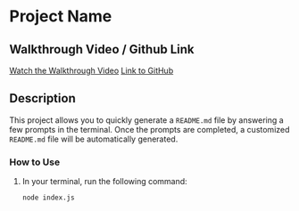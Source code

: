 # Project Name

## Walkthrough Video / Github Link
[Watch the Walkthrough Video](https://www.youtube.com/watch?v=hVghAr_nLow)
[Link to GitHub](https://github.com/CelestialChai/README-Generator)

## Description
This project allows you to quickly generate a `README.md` file by answering a few prompts in the terminal. Once the prompts are completed, a customized `README.md` file will be automatically generated.

### How to Use
1. In your terminal, run the following command:
   ```bash
   node index.js
